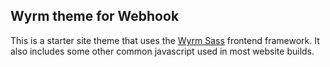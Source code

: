 ## Wyrm theme for Webhook

This is a starter site theme that uses the [Wyrm Sass](http://www.wyrmsass.org)
frontend framework. It also includes some other common javascript used
in most website builds.

